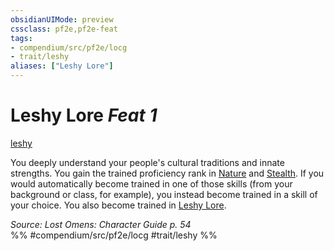```yaml
---
obsidianUIMode: preview
cssclass: pf2e,pf2e-feat
tags:
- compendium/src/pf2e/locg
- trait/leshy
aliases: ["Leshy Lore"]
---
```

# Leshy Lore  *Feat 1*  
[leshy](../../Rules/traits/leshy-b1.md)  


You deeply understand your people's cultural traditions and innate strengths. You gain the trained proficiency rank in [Nature](../skills.md#Nature) and [Stealth](../skills.md#Stealth). If you would automatically become trained in one of those skills (from your background or class, for example), you instead become trained in a skill of your choice. You also become trained in [Leshy Lore](../skills.md#Lore).

*Source: Lost Omens: Character Guide p. 54*  
%% #compendium/src/pf2e/locg #trait/leshy %%